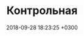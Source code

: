 ---
layout: test
title:  "Контрольная"
date:   2018-09-28 18:23:25 +0300
categories: test
time: "30"
quests: [

	["Что есть цель метрологии", "обеспечение единства измерений с необходимой и требуемой, точностью", "разработка и совершенствование средств и методов измерений повышения их точности", "разработка новой и совершенствование, действующей правовой и нормативной базы", "совершенствование эталонов единиц измерения для повышения их точности", [1]],

  ["Укажите задачи метрологии", "Кура единства измерений с необходимой и требуемой точностью", "разработка и совершенствование средств и методов измерений; повышение их точности", "разработка новой и совершенствование действующей правовой и нормативной базы", "совершенствование эталонов единиц измерения для повышения их точности", "усовершенствование способов передачи единиц измерений от эталона к измеряемому объекту", "установление и воспроизведение в виде эталонов единиц измерений", [2, 3, 4, 5, 6]],

	["Укажите кук метрологии", "Кук единства измерений с необходимой и требуемой, точностью", "разработка и совершенствование средств и методов измерений повышения их точности", "разработка новой и совершенствование, действующей правовой и нормативной базы", "совершенствование эталонов единиц измерения для повышения их точности", [2]],

	["Укажите метод метрологии", "Метод единства измерений с необходимой и требуемой, точностью", "разработка и совершенствование средств и методов измерений повышения их точности", "разработка новой и совершенствование, действующей правовой и нормативной базы", "совершенствование эталонов единиц измерения для повышения их точности", [1]],	
]
---